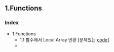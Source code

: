 ## 1.Functions
### Index
* 1.Functions
    * 1.1 함수에서 Local Array 반환 [문제있는 [code](https://github.com/csbyun-data/CPP-Pro/blob/main/chap01/Function/Return_Local_Array1.c)]
    * 
